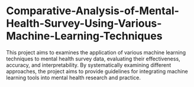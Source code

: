 # Comparative-Analysis-of-Mental-Health-Survey-Using-Various-Machine-Learning-Techniques

This project aims to examines the application of various machine learning techniques to mental health survey data, evaluating their effectiveness, accuracy, and interpretability. By systematically examining different approaches, the project aims to provide guidelines for integrating machine learning tools into mental health research and practice.
